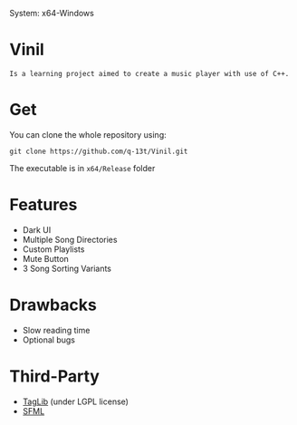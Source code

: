 System: x64-Windows
# Vinil

    Is a learning project aimed to create a music player with use of C++.

# Get
You can clone the whole repository using:

    git clone https://github.com/q-13t/Vinil.git
    
The executable is in `x64/Release` folder

# Features
- Dark UI
- Multiple Song Directories
- Custom Playlists
- Mute Button
- 3 Song Sorting Variants

# Drawbacks
- Slow reading time
- Optional bugs

# Third-Party
- [TagLib](https://taglib.org/api/) (under LGPL license)
- [SFML](https://www.sfml-dev.org/index.php)
